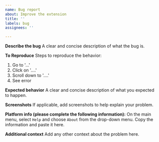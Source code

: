 ```yaml
---
name: Bug report
about: Improve the extension
title: ''
labels: bug
assignees: ''

---
```


**Describe the bug**
A clear and concise description of what the bug is.

**To Reproduce**
Steps to reproduce the behavior:
1. Go to '...'
2. Click on '....'
3. Scroll down to '....'
4. See error

**Expected behavior**
A clear and concise description of what you expected to happen.

**Screenshots**
If applicable, add screenshots to help explain your problem.

**Platform info (please complete the following information):**
On the main menu, select `Help` and choose `About` from the drop-down menu. Copy the information and paste it here.

**Additional context**
Add any other context about the problem here.
